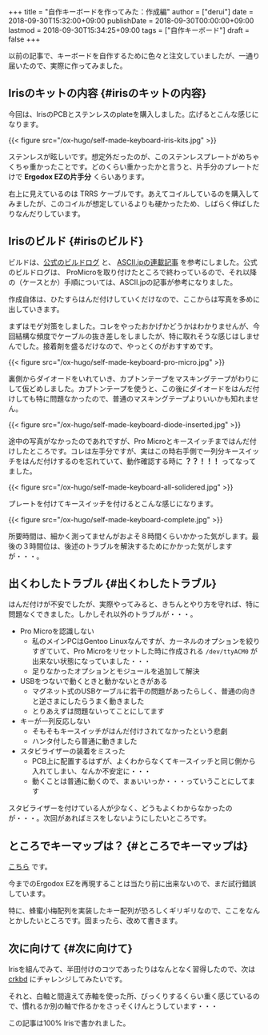 +++
title = "自作キーボードを作ってみた：作成編"
author = ["derui"]
date = 2018-09-30T15:32:00+09:00
publishDate = 2018-09-30T00:00:00+09:00
lastmod = 2018-09-30T15:34:25+09:00
tags = ["自作キーボード"]
draft = false
+++

以前の記事で、キーボードを自作するために色々と注文していましたが、一通り届いたので、実際に作ってみました。

<!--more-->


## Irisのキットの内容 {#irisのキットの内容}

今回は、IrisのPCBとステンレスのplateを購入しました。広げるとこんな感じになります。

{{< figure src="/ox-hugo/self-made-keyboard-iris-kits.jpg" >}}

ステンレスが眩しいです。想定外だったのが、このステンレスプレートがめちゃくちゃ重かったことです。どのくらい重かったかと言うと、片手分のプレートだけで **Ergodox EZの片手分** くらいあります。

右上に見えているのは TRRS ケーブルです。あえてコイルしているのを購入してみましたが、このコイルが想定しているよりも硬かったため、しばらく伸ばしたりなんだりしています。


## Irisのビルド {#irisのビルド}

ビルドは、[公式のビルドログ](https://docs.keeb.io/iris-build-guide/#solder-switches) と、 [ASCII.jpの連載記事](http://ascii.jp/elem/000/001/613/1613057/) を参考にしました。公式のビルドログは、 ProMicroを取り付けたところで終わっているので、それ以降の（ケースとか）手順については、ASCII.jpの記事が参考になりました。

作成自体は、ひたすらはんだ付けしていくだけなので、ここからは写真を多めに出していきます。

まずはモゲ対策をしました。コレをやったおかげかどうかはわかりませんが、今回結構な頻度でケーブルの抜き差しをしましたが、特に取れそうな感じはしませんでした。接着剤を盛るだけなので、やっとくのがおすすめです。

{{< figure src="/ox-hugo/self-made-keyboard-pro-micro.jpg" >}}

裏側からダイオードをいれていき、カプトンテープをマスキングテープがわりにして仮どめしました。カプトンテープを使うと、この後にダイオードをはんだ付けしても特に問題なかったので、普通のマスキングテープよりいいかも知れません。

{{< figure src="/ox-hugo/self-made-keyboard-diode-inserted.jpg" >}}

途中の写真がなかったのであれですが、Pro Microとキースイッチまではんだ付けしたところです。コレは左手分ですが、実はこの時右手側で一列分キースイッチをはんだ付けするのを忘れていて、動作確認する時に **？？！！！** ってなってました。

{{< figure src="/ox-hugo/self-made-keyboard-all-solidered.jpg" >}}

プレートを付けてキースイッチを付けるとこんな感じになります。

{{< figure src="/ox-hugo/self-made-keyboard-complete.jpg" >}}

所要時間は、細かく測ってませんがおよそ８時間くらいかかった気がします。最後の３時間位は、後述のトラブルを解決するためにかかった気がしますが・・・。


## 出くわしたトラブル {#出くわしたトラブル}

はんだ付けが不安でしたが、実際やってみると、きちんとやり方を守れば、特に問題なくできました。しかしそれ以外のトラブルが・・・。

-   Pro Microを認識しない
    -   私のメインPCはGentoo Linuxなんですが、カーネルのオプションを絞りすぎていて、Pro Microをリセットした時に作成される `/dev/ttyACM0` が出来ない状態になっていました・・・
    -   足りなかったオプションとモジュールを追加して解決
-   USBをつないで動くときと動かないときがある
    -   マグネット式のUSBケーブルに若干の問題があったらしく、普通の向きと逆さまにしたらうまく動きました
    -   とりあえずは問題ないってことにしてます
-   キーが一列反応しない
    -   そもそもキースイッチがはんだ付けされてなかったという悲劇
    -   ハンタ付したら普通に動きました
-   スタビライザーの装着をミスった
    -   PCB上に配置するはずが、よくわからなくてキースイッチと同じ側から入れてしまい、なんか不安定に・・・
    -   動くことは普通に動くので、まぁいいっか・・・っていうことにしてます

スタビライザーを付けている人が少なく、どうもよくわからなかったのが・・・。次回があればミスをしないようにしたいところです。


## ところでキーマップは？ {#ところでキーマップは}

[こちら](https://github.com/derui/qmk%5Ffirmware/blob/master/keyboards/iris/keymaps/derui/keymap.c) です。

今までのErgodox EZを再現することは当たり前に出来ないので、まだ試行錯誤しています。

特に、蜂蜜小梅配列を実装したキー配列が恐ろしくギリギリなので、ここをなんとかしたいところです。固まったら、改めて書きます。


## 次に向けて {#次に向けて}

Irisを組んでみて、半田付けのコツであったりはなんとなく習得したので、次は [crkbd](https://pskbd.booth.pm/items/869375) にチャレンジしてみたいです。

それと、白軸と間違えて赤軸を使った所、びっくりするくらい重く感じているので、慣れるか別の軸で作るかをさっそくけんとうしています・・・

この記事は100% Irisで書かれました。
